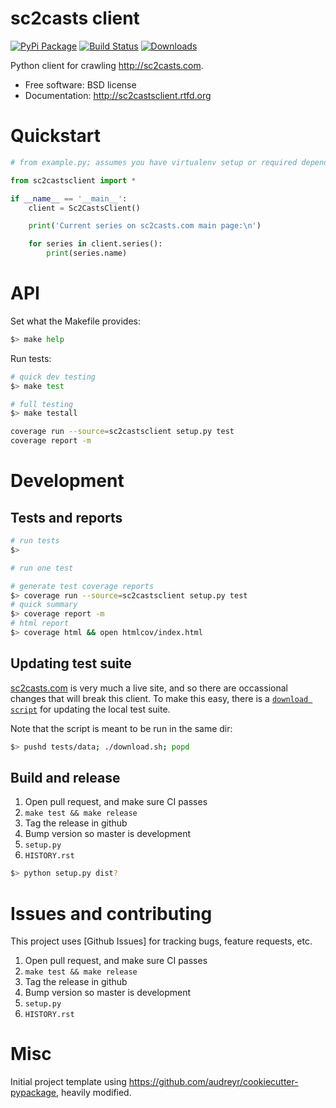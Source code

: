 # sc2casts client

[![PyPi Package](https://badge.fury.io/py/sc2castsclient.png)](http://badge.fury.io/py/sc2castsclient)
[![Build Status](https://travis-ci.org/thmttch/sc2castsclient.png?branch=master)](https://travis-ci.org/thmttch/sc2castsclient)
[![Downloads](https://pypip.in/d/sc2castsclient/badge.png)](https://crate.io/packages/sc2castsclient?version=latest)

Python client for crawling <http://sc2casts.com>.

* Free software: BSD license
* Documentation: http://sc2castsclient.rtfd.org

# Quickstart

```python
# from example.py; assumes you have virtualenv setup or required dependencies installed

from sc2castsclient import *

if __name__ == '__main__':
    client = Sc2CastsClient()

    print('Current series on sc2casts.com main page:\n')

    for series in client.series():
        print(series.name)
```

# API

Set what the Makefile provides:

```bash
$> make help
```

Run tests:

```bash
# quick dev testing
$> make test

# full testing
$> make testall

coverage run --source=sc2castsclient setup.py test
coverage report -m
```

# Development

## Tests and reports

``` bash
# run tests
$> 

# run one test

# generate test coverage reports
$> coverage run --source=sc2castsclient setup.py test
# quick summary
$> coverage report -m
# html report
$> coverage html && open htmlcov/index.html
```

## Updating test suite

[sc2casts.com](https://sc2casts.com) is very much a live site, and so there are
occassional changes that will break this client. To make this easy, there is a
[`download script`](tests/data/download.sh) for updating the local test suite.

Note that the script is meant to be run in the same dir:

```bash
$> pushd tests/data; ./download.sh; popd
```

## Build and release

1. Open pull request, and make sure CI passes
1. `make test && make release`
1. Tag the release in github
1. Bump version so master is development
  1. `setup.py`
  1. `HISTORY.rst`

```bash
$> python setup.py dist?
```

# Issues and contributing

This project uses [Github Issues] for tracking bugs, feature requests, etc.

1. Open pull request, and make sure CI passes
1. `make test && make release`
1. Tag the release in github
1. Bump version so master is development
  1. `setup.py`
  1. `HISTORY.rst`

# Misc

Initial project template using
<https://github.com/audreyr/cookiecutter-pypackage>, heavily modified.
